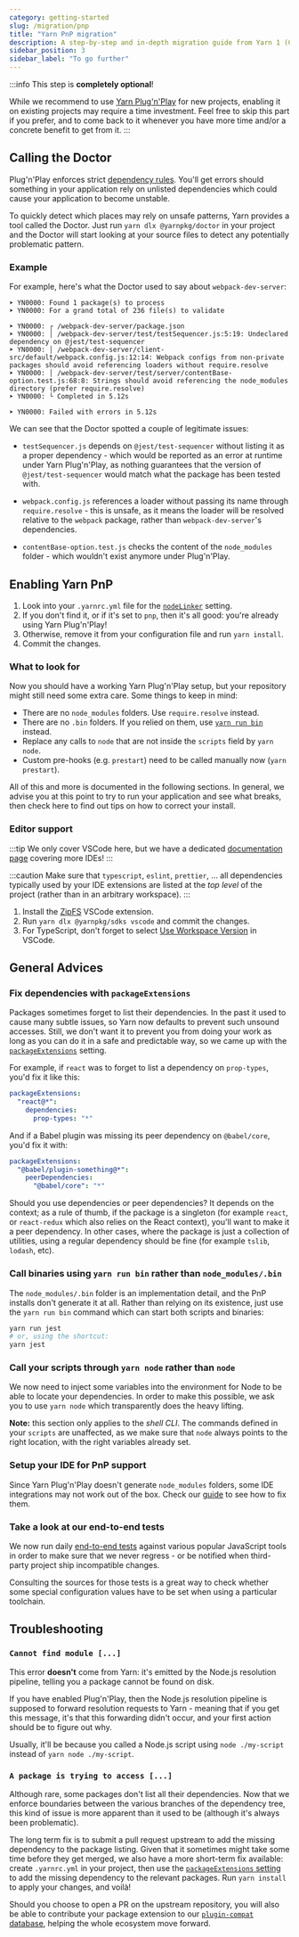 ```yaml
---
category: getting-started
slug: /migration/pnp
title: "Yarn PnP migration"
description: A step-by-step and in-depth migration guide from Yarn 1 (Classic) to Yarn 2 (Berry).
sidebar_position: 3
sidebar_label: "To go further"
---
```


:::info
This step is **completely optional**!

While we recommend to use [Yarn Plug'n'Play](/features/pnp) for new projects, enabling it on existing projects may require a time investment. Feel free to skip this part if you prefer, and to come back to it whenever you have more time and/or a concrete benefit to get from it.
:::

## Calling the Doctor

Plug'n'Play enforces strict [dependency rules](/advanced/rulebook). You'll get errors should something in your application rely on unlisted dependencies which could cause your application to become unstable.

To quickly detect which places may rely on unsafe patterns, Yarn provides a tool called the Doctor. Just run `yarn dlx @yarnpkg/doctor` in your project and the Doctor will start looking at your source files to detect any potentially problematic pattern.

### Example

For example, here's what the Doctor used to say about `webpack-dev-server`:

```
➤ YN0000: Found 1 package(s) to process
➤ YN0000: For a grand total of 236 file(s) to validate

➤ YN0000: ┌ /webpack-dev-server/package.json
➤ YN0000: │ /webpack-dev-server/test/testSequencer.js:5:19: Undeclared dependency on @jest/test-sequencer
➤ YN0000: │ /webpack-dev-server/client-src/default/webpack.config.js:12:14: Webpack configs from non-private packages should avoid referencing loaders without require.resolve
➤ YN0000: │ /webpack-dev-server/test/server/contentBase-option.test.js:68:8: Strings should avoid referencing the node_modules directory (prefer require.resolve)
➤ YN0000: └ Completed in 5.12s

➤ YN0000: Failed with errors in 5.12s
```

We can see that the Doctor spotted a couple of legitimate issues:

- `testSequencer.js` depends on `@jest/test-sequencer` without listing it as a proper dependency - which would be reported as an error at runtime under Yarn Plug'n'Play, as nothing guarantees that the version of `@jest/test-sequencer` would match what the package has been tested with.

- `webpack.config.js` references a loader without passing its name through `require.resolve` - this is unsafe, as it means the loader will be resolved relative to the `webpack` package, rather than `webpack-dev-server`'s dependencies.

- `contentBase-option.test.js` checks the content of the `node_modules` folder - which wouldn't exist anymore under Plug'n'Play.

## Enabling Yarn PnP

1. Look into your `.yarnrc.yml` file for the [`nodeLinker`](/configuration/yarnrc#nodeLinker) setting.
2. If you don't find it, or if it's set to `pnp`, then it's all good: you're already using Yarn Plug'n'Play!
3. Otherwise, remove it from your configuration file and run `yarn install`.
4. Commit the changes.

### What to look for

Now you should have a working Yarn Plug'n'Play setup, but your repository might still need some extra care. Some things to keep in mind:

- There are no `node_modules` folders. Use `require.resolve` instead.
- There are no `.bin` folders. If you relied on them, use [`yarn run bin`](#call-binaries-using-yarn-run-rather-than-node_modulesbin) instead.
- Replace any calls to `node` that are not inside the `scripts` field by `yarn node`.
- Custom pre-hooks (e.g. `prestart`) need to be called manually now (`yarn prestart`).

All of this and more is documented in the following sections. In general, we advise you at this point to try to run your application and see what breaks, then check here to find out tips on how to correct your install.

### Editor support

:::tip
We only cover VSCode here, but we have a dedicated [documentation page](/getting-started/editor-sdks) covering more IDEs!
:::

:::caution
Make sure that `typescript`, `eslint`, `prettier`, ... all dependencies typically used by your IDE extensions are listed at the *top level* of the project (rather than in an arbitrary workspace).
:::

1. Install the [ZipFS](https://marketplace.visualstudio.com/items?itemName=arcanis.vscode-zipfs) VSCode extension.
2. Run `yarn dlx @yarnpkg/sdks vscode` and commit the changes.
3. For TypeScript, don't forget to select [Use Workspace Version](https://code.visualstudio.com/docs/typescript/typescript-compiling#_using-the-workspace-version-of-typescript) in VSCode.

## General Advices

### Fix dependencies with `packageExtensions`

Packages sometimes forget to list their dependencies. In the past it used to cause many subtle issues, so Yarn now defaults to prevent such unsound accesses. Still, we don't want it to prevent you from doing your work as long as you can do it in a safe and predictable way, so we came up with the [`packageExtensions`](/configuration/yarnrc#packageExtensions) setting.

For example, if `react` was to forget to list a dependency on `prop-types`, you'd fix it like this:

```yaml
packageExtensions:
  "react@*":
    dependencies:
      prop-types: "*"
```

And if a Babel plugin was missing its peer dependency on `@babel/core`, you'd fix it with:

```yaml
packageExtensions:
  "@babel/plugin-something@*":
    peerDependencies:
      "@babel/core": "*"
```

Should you use dependencies or peer dependencies? It depends on the context; as a rule of thumb, if the package is a singleton (for example `react`, or `react-redux` which also relies on the React context), you'll want to make it a peer dependency. In other cases, where the package is just a collection of utilities, using a regular dependency should be fine (for example `tslib`, `lodash`, etc).

### Call binaries using `yarn run bin` rather than `node_modules/.bin`

The `node_modules/.bin` folder is an implementation detail, and the PnP installs don't generate it at all. Rather than relying on its existence, just use the `yarn run bin` command which can start both scripts and binaries:

```bash
yarn run jest
# or, using the shortcut:
yarn jest
```

### Call your scripts through `yarn node` rather than `node`

We now need to inject some variables into the environment for Node to be able to locate your dependencies. In order to make this possible, we ask you to use `yarn node` which transparently does the heavy lifting.

**Note:** this section only applies to the _shell CLI_. The commands defined in your `scripts` are unaffected, as we make sure that `node` always points to the right location, with the right variables already set.

### Setup your IDE for PnP support

Since Yarn Plug'n'Play doesn't generate `node_modules` folders, some IDE integrations may not work out of the box. Check our [guide](/getting-started/editor-sdks) to see how to fix them.

### Take a look at our end-to-end tests

We now run daily [end-to-end tests](https://github.com/yarnpkg/berry#current-status) against various popular JavaScript tools in order to make sure that we never regress - or be notified when third-party project ship incompatible changes.

Consulting the sources for those tests is a great way to check whether some special configuration values have to be set when using a particular toolchain.

## Troubleshooting

### `Cannot find module [...]`

This error **doesn't** come from Yarn: it's emitted by the Node.js resolution pipeline, telling you a package cannot be found on disk.

If you have enabled Plug'n'Play, then the Node.js resolution pipeline is supposed to forward resolution requests to Yarn - meaning that if you get this message, it's that this forwarding didn't occur, and your first action should be to figure out why.

Usually, it'll be because you called a Node.js script using `node ./my-script` instead of `yarn node ./my-script`.

### `A package is trying to access [...]`

Although rare, some packages don't list all their dependencies. Now that we enforce boundaries between the various branches of the dependency tree, this kind of issue is more apparent than it used to be (although it's always been problematic).

The long term fix is to submit a pull request upstream to add the missing dependency to the package listing. Given that it sometimes might take some time before they get merged, we also have a more short-term fix available: create `.yarnrc.yml` in your project, then use the [`packageExtensions` setting](#fix-dependencies-with-packageextensions) to add the missing dependency to the relevant packages. Run `yarn install` to apply your changes, and voilà!

Should you choose to open a PR on the upstream repository, you will also be able to contribute your package extension to our [`plugin-compat` database](https://github.com/yarnpkg/berry/blob/master/packages/plugin-compat/sources/extensions.ts), helping the whole ecosystem move forward.

